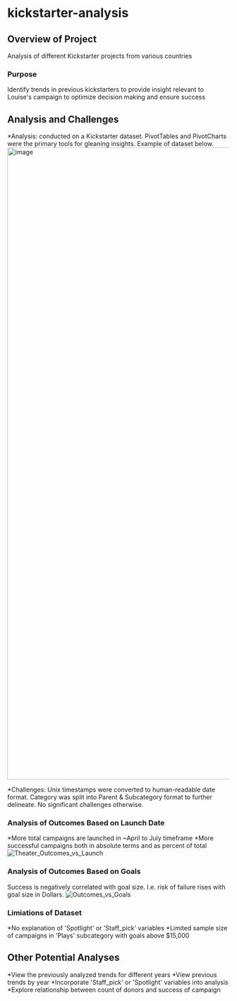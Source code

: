 # kickstarter-analysis

## Overview of Project
Analysis of different Kickstarter projects from various countries

### Purpose
Identify trends in previous kickstarters to provide insight relevant to Louise's campaign to optimize decision making and ensure success

## Analysis and Challenges

*Analysis: conducted on a Kickstarter dataset. PivotTables and PivotCharts were the primary tools for gleaning insights. Example of dataset below. 
<img width="1434" alt="image" src="https://user-images.githubusercontent.com/93338132/147302467-b0b21511-0c0c-42c8-ab47-74e188d96af7.png">

*Challenges: Unix timestamps were converted to human-readable date format. Category was split into Parent & Subcategory format to further delineate. No significant challenges otherwise.

### Analysis of Outcomes Based on Launch Date
*More total campaigns are launched in ~April to July timeframe
*More successful campaigns both in absolute terms and as percent of total
![Theater_Outcomes_vs_Launch](https://user-images.githubusercontent.com/93338132/147302977-24c6a16d-bf5b-4bcc-beae-6c2d941f9ccb.png)


### Analysis of Outcomes Based on Goals
Success is negatively correlated with goal size. I.e. risk of failure rises with goal size in Dollars.
![Outcomes_vs_Goals](https://user-images.githubusercontent.com/93338132/147302981-72de9837-15f7-479a-a293-289173cea83b.png)

### Limiations of Dataset
*No explanation of 'Spotlight' or 'Staff_pick' variables
*Limited sample size of campaigns in 'Plays' subcategory with goals above $15,000


## Other Potential Analyses
*View the previously analyzed trends for different years
*View previous trends by year
*Incorporate 'Staff_pick' or 'Spotlight' variables into analysis
*Explore relationship between count of donors and success of campaign
